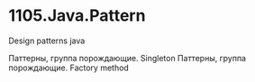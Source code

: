 # 1105.Java.Pattern

Design patterns java 

Паттерны, группа порождающие. Singleton
Паттерны, группа порождающие. Factory method
